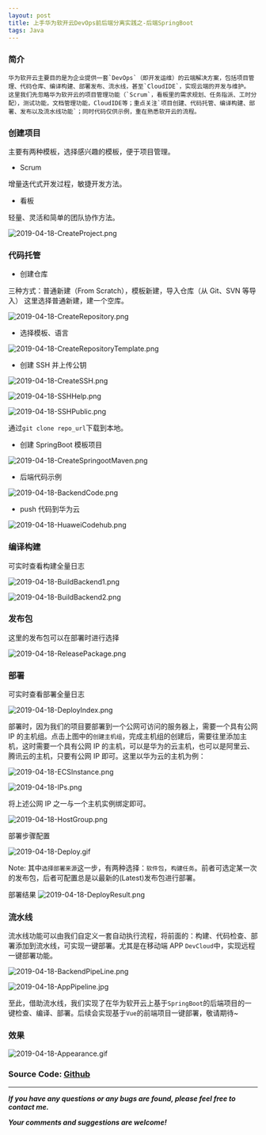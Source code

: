 ```yaml
---
layout: post
title: 上手华为软开云DevOps前后端分离实践之-后端SpringBoot
tags: Java
---
```


### 简介

    华为软开云主要目的是为企业提供一套`DevOps`（即开发运维）的云端解决方案，包括项目管理、代码仓库、编译构建、部署发布、流水线，甚至`CloudIDE`，实现云端的开发与维护。
    这里我们先忽略华为软开云的项目管理功能（`Scrum`，看板里的需求规划、任务指派、工时分配），测试功能，文档管理功能，CloudIDE等；重点关注`项目创建、代码托管、编译构建、部署、发布以及流水线功能`；同时代码仅供示例，重在熟悉软开云的流程。

### 创建项目

主要有两种模板，选择感兴趣的模板，便于项目管理。

- Scrum

增量迭代式开发过程，敏捷开发方法。

- 看板

轻量、灵活和简单的团队协作方法。

![2019-04-18-CreateProject.png](https://github.com/heartsuit/heartsuit.github.io/raw/master/pictures/2019-04-18-CreateProject.png)

### 代码托管

- 创建仓库

三种方式：普通新建（From Scratch），模板新建，导入仓库（从 Git、SVN 等导入）
这里选择普通新建，建一个空库。

![2019-04-18-CreateRepository.png](https://github.com/heartsuit/heartsuit.github.io/raw/master/pictures/2019-04-18-CreateRepository.png)

- 选择模板、语言

![2019-04-18-CreateRepositoryTemplate.png](https://github.com/heartsuit/heartsuit.github.io/raw/master/pictures/2019-04-18-CreateRepositoryTemplate.png)

- 创建 SSH 并上传公钥

![2019-04-18-CreateSSH.png](https://github.com/heartsuit/heartsuit.github.io/raw/master/pictures/2019-04-18-CreateSSH.png)

![2019-04-18-SSHHelp.png](https://github.com/heartsuit/heartsuit.github.io/raw/master/pictures/2019-04-18-SSHHelp.png)

![2019-04-18-SSHPublic.png](https://github.com/heartsuit/heartsuit.github.io/raw/master/pictures/2019-04-18-SSHPublic.png)

通过`git clone repo_url`下载到本地。

- 创建 SpringBoot 模板项目

![2019-04-18-CreateSpringootMaven.png](https://github.com/heartsuit/heartsuit.github.io/raw/master/pictures/2019-04-18-CreateSpringootMaven.png)

- 后端代码示例

![2019-04-18-BackendCode.png](https://github.com/heartsuit/heartsuit.github.io/raw/master/pictures/2019-04-18-BackendCode.png)

- push 代码到华为云

![2019-04-18-HuaweiCodehub.png](https://github.com/heartsuit/heartsuit.github.io/raw/master/pictures/2019-04-18-HuaweiCodehub.png)

### 编译构建

可实时查看构建全量日志

![2019-04-18-BuildBackend1.png](https://github.com/heartsuit/heartsuit.github.io/raw/master/pictures/2019-04-18-BuildBackend1.png)

![2019-04-18-BuildBackend2.png](https://github.com/heartsuit/heartsuit.github.io/raw/master/pictures/2019-04-18-BuildBackend2.png)

### 发布包

这里的发布包可以在部署时进行选择

![2019-04-18-ReleasePackage.png](https://github.com/heartsuit/heartsuit.github.io/raw/master/pictures/2019-04-18-ReleasePackage.png)

### 部署

可实时查看部署全量日志

![2019-04-18-DeployIndex.png](https://github.com/heartsuit/heartsuit.github.io/raw/master/pictures/2019-04-18-DeployIndex.png)

部署时，因为我们的项目要部署到一个公网可访问的服务器上，需要一个具有公网 IP 的主机组。点击上图中的`创建主机组`，完成主机组的创建后，需要往里添加主机，这时需要一个具有公网 IP 的主机，可以是华为的云主机，也可以是阿里云、腾讯云的主机，只要有公网 IP 即可。这里以华为云的主机为例：

![2019-04-18-ECSInstance.png](https://github.com/heartsuit/heartsuit.github.io/raw/master/pictures/2019-04-18-ECSInstance.png)

![2019-04-18-IPs.png](https://github.com/heartsuit/heartsuit.github.io/raw/master/pictures/2019-04-18-IPs.png)

将上述公网 IP 之一与一个主机实例绑定即可。

![2019-04-18-HostGroup.png](https://github.com/heartsuit/heartsuit.github.io/raw/master/pictures/2019-04-18-HostGroup.png)

部署步骤配置

![2019-04-18-Deploy.gif](https://github.com/heartsuit/heartsuit.github.io/raw/master/pictures/2019-04-18-Deploy.gif)

Note:
其中`选择部署来源`这一步，有两种选择：`软件包`，`构建任务`。前者可选定某一次的发布包，后者可配置总是以最新的(Latest)发布包进行部署。

部署结果
![2019-04-18-DeployResult.png](https://github.com/heartsuit/heartsuit.github.io/raw/master/pictures/2019-04-18-DeployResult.png)

### 流水线

流水线功能可以由我们自定义一套自动执行流程，将前面的：构建、代码检查、部署添加到流水线，可实现一键部署。尤其是在移动端 APP `DevCloud`中，实现远程一键部署功能。

![2019-04-18-BackendPipeLine.png](https://github.com/heartsuit/heartsuit.github.io/raw/master/pictures/2019-04-18-BackendPipeLine.png)

![2019-04-18-AppPipeline.jpg](https://github.com/heartsuit/heartsuit.github.io/raw/master/pictures/2019-04-18-AppPipeline.jpg)

至此，借助流水线，我们实现了在华为软开云上基于`SpringBoot`的后端项目的一键检查、编译、部署。后续会实现基于`Vue`的前端项目一键部署，敬请期待~

### 效果
![2019-04-18-Appearance.gif](https://github.com/heartsuit/heartsuit.github.io/raw/master/pictures/2019-04-18-Appearance.gif)

### Source Code: [Github](https://github.com/heartsuit/devcloud-springboot)

---

**_If you have any questions or any bugs are found, please feel free to contact me._**

**_Your comments and suggestions are welcome!_**
